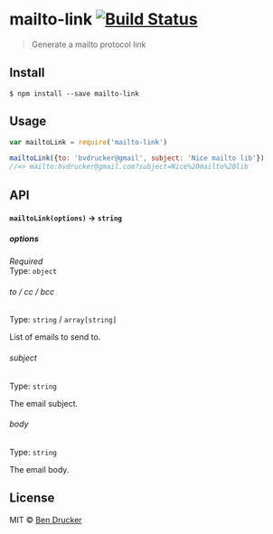 # mailto-link [![Build Status](https://travis-ci.org/bendrucker/mailto-link.svg?branch=master)](https://travis-ci.org/bendrucker/mailto-link)

> Generate a mailto protocol link


## Install

```
$ npm install --save mailto-link
```


## Usage

```js
var mailtoLink = require('mailto-link')

mailtoLink({to: 'bvdrucker@gmail', subject: 'Nice mailto lib'})
//=> mailto:bvdrucker@gmail.com?subject=Nice%20mailto%20lib
```

## API

#### `mailtoLink(options)` -> `string`

##### options

*Required*  
Type: `object`

###### to / cc / bcc

Type: `string` / `array[string]`

List of emails to send to.

###### subject

Type: `string`

The email subject.

###### body

Type: `string`

The email body.


## License

MIT © [Ben Drucker](http://bendrucker.me)
